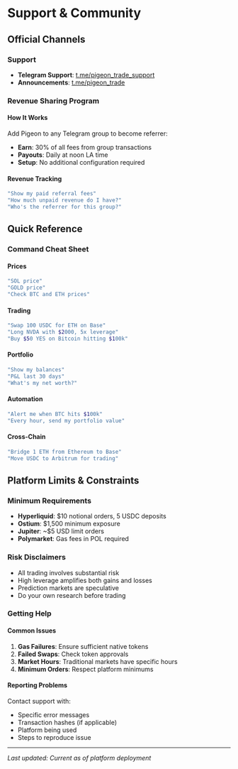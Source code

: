 # Support & Community

## Official Channels

### Support
- **Telegram Support**: [t.me/pigeon_trade_support](https://t.me/pigeon_trade_support)
- **Announcements**: [t.me/pigeon_trade](https://t.me/pigeon_trade)

### Revenue Sharing Program

#### How It Works
Add Pigeon to any Telegram group to become referrer:
- **Earn**: 30% of all fees from group transactions
- **Payouts**: Daily at noon LA time
- **Setup**: No additional configuration required

#### Revenue Tracking
```javascript
"Show my paid referral fees"
"How much unpaid revenue do I have?"
"Who's the referrer for this group?"
```

## Quick Reference

### Command Cheat Sheet

#### Prices
```bash
"SOL price"
"GOLD price"  
"Check BTC and ETH prices"
```

#### Trading
```bash
"Swap 100 USDC for ETH on Base"
"Long NVDA with $2000, 5x leverage"
"Buy $50 YES on Bitcoin hitting $100k"
```

#### Portfolio
```bash
"Show my balances"
"P&L last 30 days"
"What's my net worth?"
```

#### Automation
```bash
"Alert me when BTC hits $100k"
"Every hour, send my portfolio value"
```

#### Cross-Chain
```bash
"Bridge 1 ETH from Ethereum to Base"
"Move USDC to Arbitrum for trading"
```

## Platform Limits & Constraints

### Minimum Requirements
- **Hyperliquid**: $10 notional orders, 5 USDC deposits
- **Ostium**: $1,500 minimum exposure
- **Jupiter**: ~$5 USD limit orders
- **Polymarket**: Gas fees in POL required

### Risk Disclaimers
- All trading involves substantial risk
- High leverage amplifies both gains and losses  
- Prediction markets are speculative
- Do your own research before trading

### Getting Help

#### Common Issues
1. **Gas Failures**: Ensure sufficient native tokens
2. **Failed Swaps**: Check token approvals
3. **Market Hours**: Traditional markets have specific hours
4. **Minimum Orders**: Respect platform minimums

#### Reporting Problems
Contact support with:
- Specific error messages
- Transaction hashes (if applicable)
- Platform being used
- Steps to reproduce issue

---

*Last updated: Current as of platform deployment*
